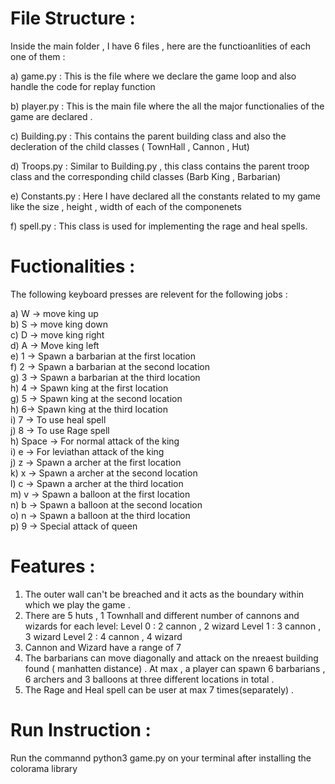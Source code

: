 # File Structure :

Inside the main folder , I have 6 files , here are the functioanlities of each one of them :

a) game.py : This is the file where we declare the game loop and also handle the code for replay function

b) player.py : This is the main file where the all the major functionalies of the game are declared .

c) Building.py : This contains the parent building class and also the decleration of the child classes ( TownHall , Cannon , Hut)

d) Troops.py : Similar to Building.py , this class contains the parent troop class and the corresponding child classes (Barb King , Barbarian)

e) Constants.py : Here I have declared all the constants related to my game like the size , height , width of each of the componenets

f) spell.py : This class is used for implementing the rage and heal spells.

# Fuctionalities :

The following keyboard presses are relevent for the following jobs :

a) W -> move king up  
b) S -> move king down  
c) D -> move king right  
d) A -> Move king left  
e) 1 -> Spawn a barbarian at the first location  
f) 2 -> Spawn a barbarian at the second location  
g) 3 -> Spawn a barbarian at the third location  
h) 4 -> Spawn king at the first location  
g) 5 -> Spawn king at the second location  
h) 6-> Spawn king at the third location  
i) 7 -> To use heal spell  
j) 8 -> To use Rage spell  
h) Space -> For normal attack of the king  
i) e -> For leviathan attack of the king  
j) z -> Spawn a archer at the first location  
k) x -> Spawn a archer at the second location  
l) c -> Spawn a archer at the third location  
m) v -> Spawn a balloon at the first location  
n) b -> Spawn a balloon at the second location  
o) n -> Spawn a balloon at the third location  
p) 9 -> Special attack of queen  

# Features : 

1) The outer wall can't be breached and it acts as the boundary within which we play the game .
2) There are 5 huts , 1 Townhall and different number of cannons and wizards for each level:
	Level 0 : 2 cannon , 2 wizard
	Level 1 : 3 cannon , 3 wizard
	Level 2 : 4 cannon , 4 wizard
3) Cannon and Wizard  have a range of 7
4) The barbarians can move diagonally and attack on the nreaest building found ( manhatten distance) . At max , a player can spawn 6 barbarians , 6 archers and 3 balloons at three different locations in total . 
5) The Rage and Heal spell can be user at max 7 times(separately) .

# Run Instruction :

Run the commannd python3 game.py on your terminal after installing the colorama library
